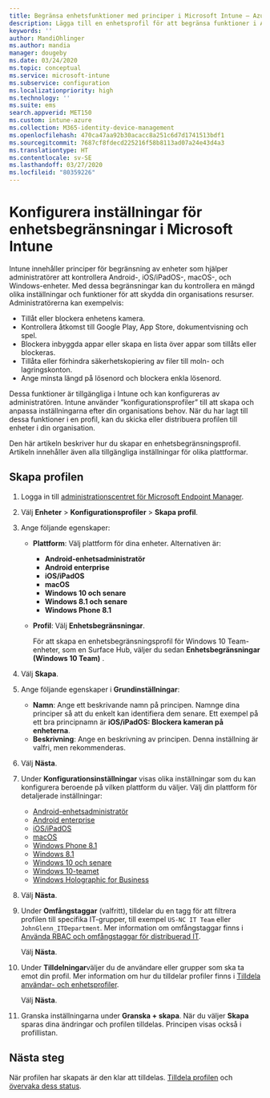 ```yaml
---
title: Begränsa enhetsfunktioner med principer i Microsoft Intune – Azure | Microsoft Docs
description: Lägga till en enhetsprofil för att begränsa funktioner i Android-enhetsadministratörs-, Android Enterprise-, macOS-, iOS-, iPadOS-, Windows Phone- och Windows 10-enheter i Microsoft Intune.
keywords: ''
author: MandiOhlinger
ms.author: mandia
manager: dougeby
ms.date: 03/24/2020
ms.topic: conceptual
ms.service: microsoft-intune
ms.subservice: configuration
ms.localizationpriority: high
ms.technology: ''
ms.suite: ems
search.appverid: MET150
ms.custom: intune-azure
ms.collection: M365-identity-device-management
ms.openlocfilehash: 470ca47aa92b30acacc8a251c6d7d1741513bdf1
ms.sourcegitcommit: 7687cf8fdecd225216f58b8113ad07a24e43d4a3
ms.translationtype: HT
ms.contentlocale: sv-SE
ms.lasthandoff: 03/27/2020
ms.locfileid: "80359226"
---
```

# <a name="configure-device-restriction-settings-in-microsoft-intune"></a>Konfigurera inställningar för enhetsbegränsningar i Microsoft Intune

Intune innehåller principer för begränsning av enheter som hjälper administratörer att kontrollera Android-, iOS/iPadOS-, macOS-, och Windows-enheter. Med dessa begränsningar kan du kontrollera en mängd olika inställningar och funktioner för att skydda din organisations resurser. Administratörerna kan exempelvis:

- Tillåt eller blockera enhetens kamera.
- Kontrollera åtkomst till Google Play, App Store, dokumentvisning och spel.
- Blockera inbyggda appar eller skapa en lista över appar som tillåts eller blockeras.
- Tillåta eller förhindra säkerhetskopiering av filer till moln- och lagringskonton.
- Ange minsta längd på lösenord och blockera enkla lösenord.

Dessa funktioner är tillgängliga i Intune och kan konfigureras av administratören. Intune använder ”konfigurationsprofiler” till att skapa och anpassa inställningarna efter din organisations behov. När du har lagt till dessa funktioner i en profil, kan du skicka eller distribuera profilen till enheter i din organisation.

Den här artikeln beskriver hur du skapar en enhetsbegränsningsprofil. Artikeln innehåller även alla tillgängliga inställningar för olika plattformar.

## <a name="create-the-profile"></a>Skapa profilen

1. Logga in till [administrationscentret för Microsoft Endpoint Manager](https://go.microsoft.com/fwlink/?linkid=2109431).
2. Välj **Enheter** > **Konfigurationsprofiler** > **Skapa profil**.
3. Ange följande egenskaper:

    - **Plattform**: Välj plattform för dina enheter. Alternativen är:  

        - **Android-enhetsadministratör**
        - **Android enterprise**
        - **iOS/iPadOS**
        - **macOS**
        - **Windows 10 och senare**
        - **Windows 8.1 och senare**
        - **Windows Phone 8.1**

    - **Profil**: Välj **Enhetsbegränsningar**.

        För att skapa en enhetsbegränsningsprofil för Windows 10 Team-enheter, som en Surface Hub, väljer du sedan **Enhetsbegränsningar (Windows 10 Team)** .

4. Välj **Skapa**.
5. Ange följande egenskaper i **Grundinställningar**:

    - **Namn**: Ange ett beskrivande namn på principen. Namnge dina principer så att du enkelt kan identifiera dem senare. Ett exempel på ett bra principnamn är **iOS/iPadOS: Blockera kameran på enheterna**.
    - **Beskrivning**: Ange en beskrivning av principen. Denna inställning är valfri, men rekommenderas.

6. Välj **Nästa**.

7. Under **Konfigurationsinställningar**  visas olika inställningar som du kan konfigurera beroende på vilken plattform du väljer. Välj din plattform för detaljerade inställningar:

    - [Android-enhetsadministratör](device-restrictions-android.md)
    - [Android enterprise](device-restrictions-android-for-work.md)
    - [iOS/iPadOS](device-restrictions-ios.md)
    - [macOS](device-restrictions-macos.md)
    - [Windows Phone 8.1](device-restrictions-windows-phone-8-1.md)
    - [Windows 8.1](device-restrictions-windows-8-1.md)
    - [Windows 10 och senare](device-restrictions-windows-10.md)
    - [Windows 10-teamet](device-restrictions-windows-10-teams.md)
    - [Windows Holographic for Business](device-restrictions-windows-holographic.md)

8. Välj **Nästa**.
9. Under **Omfångstaggar** (valfritt), tilldelar du en tagg för att filtrera profilen till specifika IT-grupper, till exempel `US-NC IT Team` eller `JohnGlenn_ITDepartment`. Mer information om omfångstaggar finns i [Använda RBAC och omfångstaggar för distribuerad IT](../fundamentals/scope-tags.md).

    Välj **Nästa**.

10. Under **Tilldelningar**väljer du de användare eller grupper som ska ta emot din profil. Mer information om hur du tilldelar profiler finns i [Tilldela användar- och enhetsprofiler](device-profile-assign.md).

    Välj **Nästa**.

11. Granska inställningarna under **Granska + skapa**. När du väljer **Skapa** sparas dina ändringar och profilen tilldelas. Principen visas också i profillistan.

## <a name="next-steps"></a>Nästa steg

När profilen har skapats är den klar att tilldelas. [Tilldela profilen](device-profile-assign.md) och [övervaka dess status](device-profile-monitor.md).

<!--  Removing image as part of design review; retaining source until we known the disposition.

## Example of device restriction settings

In this high-level example, you'll create a device restriction policy that blocks the use of the built-in camera app on Android devices.

![How to disable the camera on Android devices](./media/device-restrictions-configure/disable-android-camera.png)

-->
